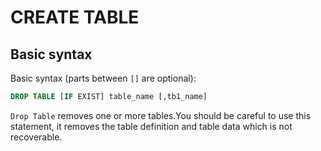 # CREATE TABLE

## Basic syntax

Basic syntax (parts between `[]` are optional):
```sql
DROP TABLE [IF EXIST] table_name [,tb1_name]
```
`Drop Table` removes one or more tables.You should be careful to use this statement, it removes the table definition and table data which is not recoverable.